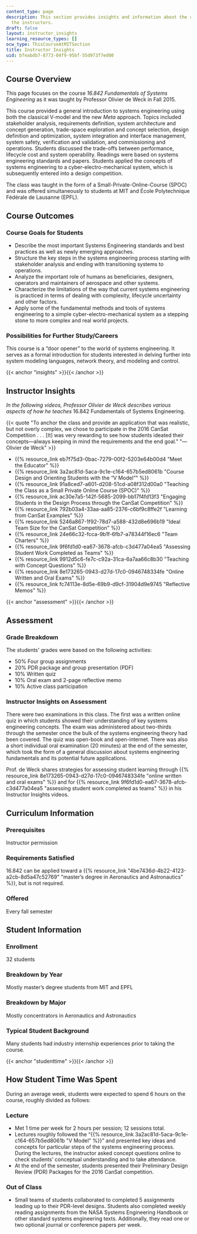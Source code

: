 ```yaml
---
content_type: page
description: This section provides insights and information about the course from
  the instructors.
draft: false
layout: instructor_insights
learning_resource_types: []
ocw_type: ThisCourseAtMITSection
title: Instructor Insights
uid: bfeabdb7-8773-04f9-95bf-55d973f7ed00
---
```

## Course Overview

This page focuses on the course *16.842 Fundamentals of Systems Engineering* as it was taught by Professor Olivier de Weck in Fall 2015.

This course provided a general introduction to systems engineering using both the classical V-model and the new *Meta* approach. Topics included stakeholder analysis, requirements definition, system architecture and concept generation, trade-space exploration and concept selection, design definition and optimization, system integration and interface management, system safety, verification and validation, and commissioning and operations. Students discussed the trade-offs between performance, lifecycle cost and system operability. Readings were based on systems engineering standards and papers. Students applied the concepts of systems engineering to a cyber-electro-mechanical system, which is subsequently entered into a design competition.

The class was taught in the form of a Small-Private-Online-Course (SPOC) and was offered simultaneously to students at MIT and École Polytechnique Fédérale de Lausanne (EPFL).

## Course Outcomes

### Course Goals for Students

- Describe the most important Systems Engineering standards and best practices as well as newly emerging approaches.
- Structure the key steps in the systems engineering process starting with stakeholder analysis and ending with transitioning systems to operations.
- Analyze the important role of humans as beneficiaries, designers, operators and maintainers of aerospace and other systems.
- Characterize the limitations of the way that current systems engineering is practiced in terms of dealing with complexity, lifecycle uncertainty and other factors.
- Apply some of the fundamental methods and tools of systems engineering to a simple cyber-electro-mechanical system as a stepping stone to more complex and real world projects.

### Possibilities for Further Study/Careers

This course is a “door opener” to the world of systems engineering. It serves as a formal introduction for students interested in delving further into system modeling languages, network theory, and modeling and control.

{{< anchor "insights" >}}{{< /anchor >}}

## Instructor Insights

*In the following videos, Professor Olivier de Weck describes various aspects of how he teaches* 16.842 Fundamentals of Systems Engineering.

{{< quote "To anchor the class and provide an application that was realistic, but not overly complex, we chose to participate in the 2016 CanSat Competition . . . [It] was very rewarding to see how students ideated their concepts—always keeping in mind the requirements and the end goal." "— Olivier de Weck" >}}

- {{% resource_link eb7f75d3-0bac-7279-00f2-5203e64b00d4 "Meet the Educator" %}}
- {{% resource_link 3a2ac81d-5aca-9c1e-c164-657b5ed8061b "Course Design and Orienting Students with the “V Model”" %}}
- {{% resource_link 91a8ced7-a601-d208-51cd-a08f312d00a0 "Teaching the Class as a Small Private Online Course (SPOC)" %}}
- {{% resource_link ac30e7a5-142f-5685-2099-bb17f4fd13f3 "Engaging Students in the Design Process through the CanSat Competition" %}}
- {{% resource_link 792b03a4-33aa-aa85-2376-c6bf9c8ffe2f "Learning from CanSat Examples" %}}
- {{% resource_link 5246a867-1f92-78d7-a588-432d8e696b19 "Ideal Team Size for the CanSat Competition" %}}
- {{% resource_link 24e66c32-fcca-9b1f-6fb7-a78344f16ec6 "Team Charters" %}}
- {{% resource_link 9f6fd1d0-ea67-3678-afcb-c3d477a04ea5 "Assessing Student Work Completed as Teams" %}}
- {{% resource_link 9912d5c6-fe7c-c92a-31ca-6a7aa66c8b30 "Teaching with Concept Questions" %}}
- {{% resource_link 8e173265-0943-d27d-17c0-0946748334fe "Online Written and Oral Exams" %}}
- {{% resource_link fc74113e-8d5e-69b9-d9cf-31904d9e9745 "Reflective Memos" %}}

{{< anchor "assessment" >}}{{< /anchor >}}

## Assessment

### Grade Breakdown

The students' grades were based on the following activities:

- 50% Four group assignments
- 20% PDR package and group presentation (PDF)
- 10% Written quiz
- 10% Oral exam and 2-page reflective memo
- 10% Active class participation

### Instructor Insights on Assessment

There were two examinations in this class. The first was a written online quiz in which students showed their understanding of key systems engineering concepts. The exam was administered about two-thirds through the semester once the bulk of the systems engineering theory had been covered. The quiz was open-book and open-internet. There was also a short individual oral examination (20 minutes) at the end of the semester, which took the form of a general discussion about systems engineering fundamentals and its potential future applications.

Prof. de Weck shares strategies for assessing student learning through {{% resource_link 8e173265-0943-d27d-17c0-0946748334fe "online written and oral exams" %}} and for {{% resource_link 9f6fd1d0-ea67-3678-afcb-c3d477a04ea5 "assessing student work completed as teams" %}} in his Instructor Insights videos.

## Curriculum Information

### Prerequisites

Instructor permission

### Requirements Satisfied

16.842 can be applied toward a {{% resource_link "4be7436d-4b22-4123-a2cb-8d5a47c52769" "master’s degree in Aeronautics and Astronautics" %}}, but is not required.  

### Offered

Every fall semester

## Student Information

### Enrollment

32 students

### Breakdown by Year

Mostly master’s degree students from MIT and EPFL

### Breakdown by Major

Mostly concentrators in Aeronautics and Astronautics

### Typical Student Background

Many students had industry internship experiences prior to taking the course.

{{< anchor "studenttime" >}}{{< /anchor >}}

## How Student Time Was Spent

During an average week, students were expected to spend 6 hours on the course, roughly divided as follows:

### Lecture

- Met 1 time per week for 2 hours per session; 12 sessions total.
- Lectures roughly followed the “{{% resource_link 3a2ac81d-5aca-9c1e-c164-657b5ed8061b "V Model" %}}” and presented key ideas and concepts for particular steps of the systems engineering process. During the lectures, the instructor asked concept questions online to check students’ conceptual understanding and to take attendance.
- At the end of the semester, students presented their Preliminary Design Review (PDR) Packages for the 2016 CanSat competition.

### Out of Class

- Small teams of students collaborated to completed 5 assignments leading up to their PDR-level designs. Students also completed weekly reading assignments from the NASA Systems Engineering Handbook or other standard systems engineering texts. Additionally, they read one or two optional journal or conference papers per week.